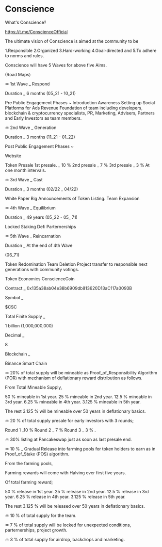 # Conscience



What's Conscience?

https://t.me/ConscienceOfficial


The ultimate vision of Conscience is aimed at the community to be 

1.Responsible
2.Organized
3.Hard-working
4.Goal-directed and
5.To adhere to norms and rules.


Conscience will have 5 Waves for above five Aims. 

(Road Maps) 

♒
1st Wave _ Respond

Duration _ 6 months 
(05_21 - 10_21)

Pre Public Engagement Phases
~
Introduction 
Awareness
Setting up Social Platforms for Ads Revenue 
Foundation of team including developers, blockchain & cryptocurrency specialists, PR, Marketing, Advisers, Partners and Early Investors as team members. 

♒
2nd Wave _ Generation

Duration _ 3 months 
(11_21 - 01_22)

Post Public Engagement Phases ~


Website

Token Presale 
1st presale.  _ 10 % 
2nd presale _  7 %
3rd presale  _  3 % 
At one month intervals. 

♒
3rd Wave _ Cast

Duration _ 3 months
(02/22 _ 04/22)


White Paper
Big Announcements of Token Listing.
Team Expansion 

♒
4th Wave _ Equilibrium 

Duration _ 49 years
(05_22 - 05_ 71)

Locked Staking 
Defi
Parternerships

♒
5th Wave _ Reincarnation

Duration _ At the end of 4th Wave

(06_71)

Token Redomination
Team Deletion
Project transfer to responsible next generations with community votings.

Token Economics 
ConscienceCoin

Contract _
 0x135a38ab04e38b6909db813620D13aC117a0093B

Symbol _ 

$CSC

Total Finite Supply _

1 billion (1,000,000,000)

Decimal _

8


Blockchain _

Binance Smart Chain 

♒
20% of total supply will be mineable as Proof_of_Responsibility Algorithm (POR) with mechanism of deflationary  reward distribution as follows. 

From Total Mineable Supply,

50 % mineable in 1st year. 
25 % mineable in 2nd year. 
12.5 % mineable in 3rd year. 
6.25 % mineable in 4th year. 
3.125 % mineable in 5th year. 

The rest 3.125 % will be mineable over 50 years in deflationary basics. 


♒
20 % of total supply presale for early investors with 3 rounds;

Round 1 _10 % 
Round 2 _ 7 %
Round 3 _ 3 % .

♒
30% listing at Pancakeswap just as soon as last presale end. 

♒
10 % _ Gradual Release into farming pools for token holders to earn as in Proof_of_Stake (POS) algorithm. 

From the farming pools,

Farming rewards will come with Halving over first five years. 

Of total farming reward;

50 % release in 1st year. 
25 % release in 2nd year. 
12.5 % release in 3rd year. 
6.25 % release in 4th year. 
3.125 % release in 5th year. 

The rest 3.125 % will be released over 50 years in deflationary basics. 

♒
10 % of total supply for the team. 

♒
7 % of total supply will be locked for unexpected conditions, parternerships, project growth. 


♒
3 % of total supply for airdrop, backdrops and marketing.

